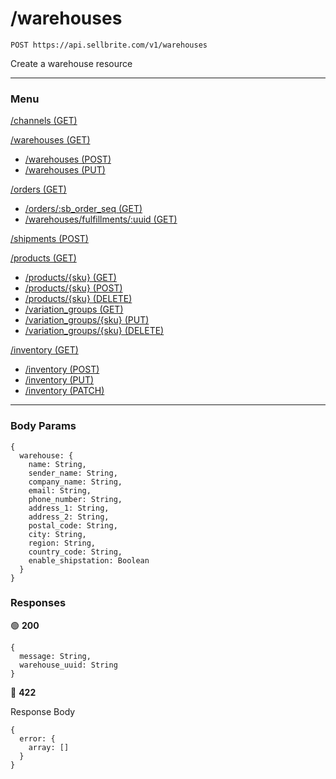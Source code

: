 # /warehouses

```
POST https://api.sellbrite.com/v1/warehouses
```

Create a warehouse resource

---

### Menu

[/channels (GET)](channels)

[/warehouses (GET)](warehouses)
  * [/warehouses (POST)](warehouses-post)
  * [/warehouses (PUT)](warehouses-put)

[/orders (GET)](orders)
  * [/orders/:sb_order_seq (GET)](orders-sb-order)
  * [/warehouses/fulfillments/:uuid (GET)](orders-fulfillments)

[/shipments (POST)](shipments)

[/products (GET)](products)
  * [/products/{sku} (GET)](products-sku-get)
  * [/products/{sku} (POST)](products-sku-post)
  * [/products/{sku} (DELETE)](products-sku-delete)
  * [/variation_groups (GET)](products-variation-groups)
  * [/variation_groups/{sku} (PUT)](products-variation-groups-put)
  * [/variation_groups/{sku} (DELETE)](products-variation-groups-delete)
  
[/inventory (GET)](inventory)
  * [/inventory (POST)](inventory-post)
  * [/inventory (PUT)](inventory-put)
  * [/inventory (PATCH)](inventory-patch)
  
---

### Body Params

```
{
  warehouse: {
    name: String,
    sender_name: String,
    company_name: String,
    email: String,
    phone_number: String,
    address_1: String,
    address_2: String,
    postal_code: String,
    city: String,
    region: String,
    country_code: String,
    enable_shipstation: Boolean
  }
}
```

### Responses

🟢 **200** 
```
{
  message: String,
  warehouse_uuid: String
}
```

🔴 **422** 

Response Body 
```
{
  error: {
    array: []
  }
}
```

